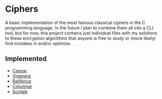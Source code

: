 # Ciphers
A basic implementation of the most famous classical ciphers in the C programming language. In the future I plan to combine them all into a 
CLI tool, but for now, this project contains just individual files with my solutions to these encryption algorithms that anyone is free to 
study or (more likely) find mistakes in and/or optimize.

## Implemented
- [Caesar](https://en.wikipedia.org/wiki/Vigen%C3%A8re_cipher)
- [Vigenere](https://en.wikipedia.org/wiki/Vigen%C3%A8re_cipher)
- [Railfence](https://en.wikipedia.org/wiki/Rail_fence_cipher)
- [Columnar](https://en.wikipedia.org/wiki/Transposition_cipher#Columnar_transposition)
- [Scytale](https://en.wikipedia.org/wiki/Scytale)
